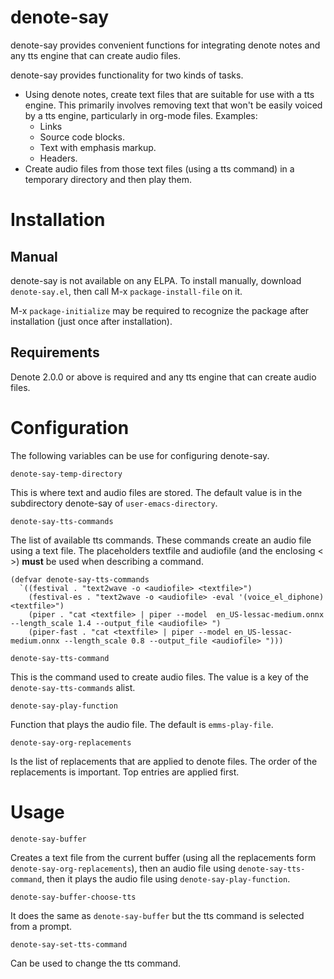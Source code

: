 # denote-say

denote-say provides convenient functions for integrating denote notes
and any tts engine that can create audio files.

denote-say provides functionality for two kinds of tasks.
- Using denote notes, create text files that are suitable for use with
   a tts engine. This primarily involves removing text that won't be
   easily voiced by a tts engine, particularly in org-mode files.
   Examples:
   - Links
   - Source code blocks.
   - Text with emphasis markup.
   - Headers.
- Create audio files from those text files (using a tts command) in a
   temporary directory and then play them.

# Installation

## Manual

denote-say is not available on any ELPA. To install manually, download
`denote-say.el`, then call M-x `package-install-file` on it.

M-x `package-initialize` may be required to recognize the package
after installation (just once after installation).

## Requirements

Denote 2.0.0 or above is required and any tts engine that can create
audio files.

# Configuration

The following variables can be use for configuring denote-say.


`denote-say-temp-directory`

This is where text and audio files are stored. The default value is in
the subdirectory denote-say of `user-emacs-directory`.


`denote-say-tts-commands`

The list of available tts commands. These commands create an audio
file using a text file. The placeholders textfile and audiofile
(and the enclosing < >) **must** be used when describing a command.

``` emacs-lisp
(defvar denote-say-tts-commands
  `((festival . "text2wave -o <audiofile> <textfile>")
    (festival-es . "text2wave -o <audiofile> -eval '(voice_el_diphone) <textfile>")
    (piper . "cat <textfile> | piper --model  en_US-lessac-medium.onnx --length_scale 1.4 --output_file <audiofile> ")
    (piper-fast . "cat <textfile> | piper --model en_US-lessac-medium.onnx --length_scale 0.8 --output_file <audiofile> ")))
```


`denote-say-tts-command`

This is the command used to create audio files. The value is a key of
the `denote-say-tts-commands` alist.


`denote-say-play-function`

Function that plays the audio file. The default is `emms-play-file`.


`denote-say-org-replacements`

Is the list of replacements that are applied to denote files. The
order of the replacements is important. Top entries are applied first.

# Usage

`denote-say-buffer`

Creates a text file from the current buffer (using all the
replacements form `denote-say-org-replacements`), then an audio file
using `denote-say-tts-command`, then it plays the audio file using
`denote-say-play-function`.


`denote-say-buffer-choose-tts`

It does the same as `denote-say-buffer` but the tts command is
selected from a prompt.


`denote-say-set-tts-command`

Can be used to change the tts command.
